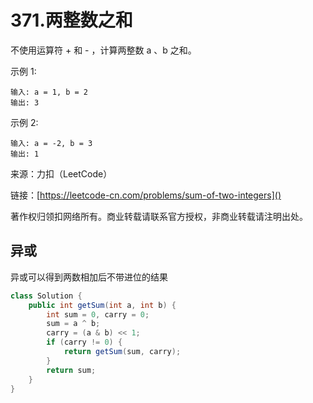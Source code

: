 # 371.两整数之和

不使用运算符 + 和 - ​​​​​​​，计算两整数 ​​​​​​​a 、b ​​​​​​​之和。

示例 1:

```
输入: a = 1, b = 2
输出: 3
```
示例 2:

```
输入: a = -2, b = 3
输出: 1
```

来源：力扣（LeetCode）

链接：[https://leetcode-cn.com/problems/sum-of-two-integers]()

著作权归领扣网络所有。商业转载请联系官方授权，非商业转载请注明出处。

## 异或
异或可以得到两数相加后不带进位的结果

```java
class Solution {
    public int getSum(int a, int b) {
        int sum = 0, carry = 0;
        sum = a ^ b;
        carry = (a & b) << 1;
        if (carry != 0) {
            return getSum(sum, carry);
        }
        return sum;
    }
}
```